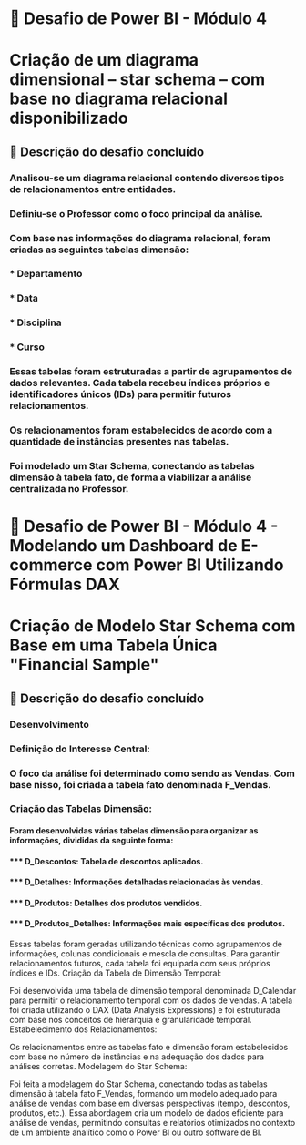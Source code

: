 # 🎯 Desafio de Power BI - Módulo 4

# Criação de um diagrama dimensional – star schema – com base no diagrama relacional disponibilizado

## 🚀 Descrição do desafio concluído

###   Analisou-se um diagrama relacional contendo diversos tipos de relacionamentos entre entidades.

###   Definiu-se o Professor como o foco principal da análise.

###   Com base nas informações do diagrama relacional, foram criadas as seguintes tabelas dimensão:

###    * Departamento
###    * Data
###    * Disciplina
###    * Curso
###   Essas tabelas foram estruturadas a partir de agrupamentos de dados relevantes. Cada tabela recebeu índices próprios e identificadores únicos (IDs) para permitir futuros relacionamentos.

###   Os relacionamentos foram estabelecidos de acordo com a quantidade de instâncias presentes nas tabelas.

###   Foi modelado um Star Schema, conectando as tabelas dimensão à tabela fato, de forma a viabilizar a análise centralizada no Professor.


# 🎯 Desafio de Power BI - Módulo 4 - Modelando um Dashboard de E-commerce com Power BI Utilizando Fórmulas DAX

# Criação de Modelo Star Schema com Base em uma Tabela Única "Financial Sample"

## 🚀 Descrição do desafio concluído

###   Desenvolvimento
###   Definição do Interesse Central:

###   O foco da análise foi determinado como sendo as Vendas. Com base nisso, foi criada a tabela fato denominada F_Vendas.
###  Criação das Tabelas Dimensão:

#### Foram desenvolvidas várias tabelas dimensão para organizar as informações, divididas da seguinte forma:
#### *** D_Descontos: Tabela de descontos aplicados.
#### *** D_Detalhes: Informações detalhadas relacionadas às vendas.
#### *** D_Produtos: Detalhes dos produtos vendidos.
#### *** D_Produtos_Detalhes: Informações mais específicas dos produtos.

Essas tabelas foram geradas utilizando técnicas como agrupamentos de informações, colunas condicionais e mescla de consultas.
Para garantir relacionamentos futuros, cada tabela foi equipada com seus próprios índices e IDs.
Criação da Tabela de Dimensão Temporal:

Foi desenvolvida uma tabela de dimensão temporal denominada D_Calendar para permitir o relacionamento temporal com os dados de vendas.
A tabela foi criada utilizando o DAX (Data Analysis Expressions) e foi estruturada com base nos conceitos de hierarquia e granularidade temporal.
Estabelecimento dos Relacionamentos:

Os relacionamentos entre as tabelas fato e dimensão foram estabelecidos com base no número de instâncias e na adequação dos dados para análises corretas.
Modelagem do Star Schema:

Foi feita a modelagem do Star Schema, conectando todas as tabelas dimensão à tabela fato F_Vendas, formando um modelo adequado para análise de vendas com base em diversas perspectivas (tempo, descontos, produtos, etc.).
Essa abordagem cria um modelo de dados eficiente para análise de vendas, permitindo consultas e relatórios otimizados no contexto de um ambiente analítico como o Power BI ou outro software de BI.
